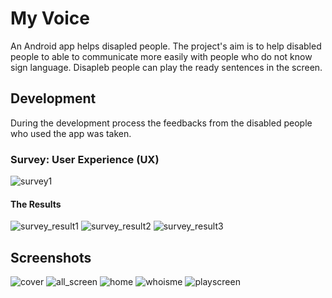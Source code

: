 # My Voice
An Android app helps disapled people. The project's aim is to help disabled people to able to communicate more easily with people who do not know sign language. Disapleb people can play the ready sentences in the screen.

## Development
During the development process the feedbacks from the disabled people who used the app was taken.

### Survey: User Experience (UX)
![survey1](screenshot/survey1.png)
#### **The Results**
![survey_result1](screenshot/survey2.png)
![survey_result2](screenshot/survey3.png)
![survey_result3](screenshot/survey4.png)

## Screenshots
![cover](screenshot/cover.png)
![all_screen](screenshot/ss1.png)
![home](screenshot/ss2.png)
![whoisme](screenshot/ss3.png)
![playscreen](screenshot/ss4.png)